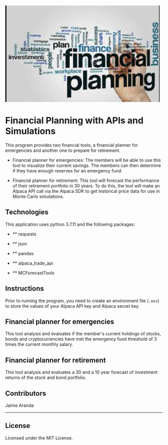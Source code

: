 ![Loan Finder App](images/financial_planning.png)

# Financial Planning with APIs and Simulations

This program provides two financial tools, a financial planner for emergencies and another one to prepare for retirement. 

- Financial planner for emergencies: The members will be able to use this tool to visualize their current savings. The members can then determine if they have enough reserves for an emergency fund.

- Financial planner for retirement: This tool will forecast the performance of their retirement portfolio in 30 years. To do this, the tool will make an Alpaca API call via the Alpaca SDK to get historical price data for use in Monte Carlo simulations.

## Technologies

This application uses python 3.7.11 and the following packages:

* ** requests

* ** json

* ** pandas

* ** alpaca_trade_api

* ** MCForecastTools

## Instructions

Prior to running the program, you need to create an environment file (`.env`) to store the values of your Alpaca API key and Alpaca secret key.

## Financial planner for emergencies

This tool analysis and evaluates if the member's current holdings of stocks, bonds and cryptocurrencies have met the emergency fund threshold of 3 times the current monthly salary. 

## Financial planner for retirement

This tool analysis and evaluates a 30 and a 10 year forecast of investment returns of the stock and bond portfolio. 

## Contributors

Jaime Aranda


---

## License

Licensed under the MIT License.
